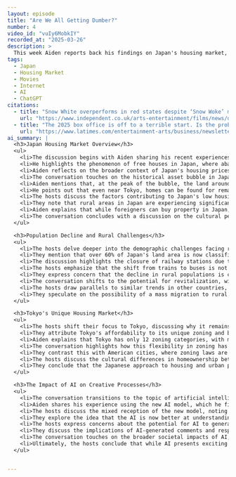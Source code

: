 ```yaml
---
layout: episode
title: "Are We All Getting Dumber?"
number: 4
video_id: "vuIy6MobkIY"
recorded_at: "2025-03-26"
description: >
  This week Aiden reports back his findings on Japan's housing market, Atrioc tells us which movies are woke, and DougDoug explains why we can't trust anonymous people on the internet anymore.
tags:
  - Japan
  - Housing Market
  - Movies
  - Internet
  - AI
  - ChatGPT
citations:
  - title: "Snow White overperforms in red states despite ‘Snow Woke’ moniker"
    url: "https://www.independent.co.uk/arts-entertainment/films/news/disney-snow-white-box-office-republicans-b2720918.html"
  - title: "The 2025 box office is off to a terrible start. Is the problem supply or demand?"
    url: "https://www.latimes.com/entertainment-arts/business/newsletter/2025-03-25/wide-shot-the-2025-box-office-is-off-to-a-horrendous-start-the-wide-shot"
ai_summary: |
  <h3>Japan Housing Market Overview</h3>
  <ul>
    <li>The discussion begins with Aiden sharing his recent experiences in Japan, particularly focusing on the housing market and its peculiarities.</li>
    <li>He highlights the phenomenon of free houses in Japan, where abandoned properties can be obtained at little to no cost, although they are often in disrepair.</li>
    <li>Aiden reflects on the broader context of Japan's housing prices, which remain low compared to the rising costs in many developed countries, including the United States.</li>
    <li>The conversation touches on the historical asset bubble in Japan, which peaked in 1989, leading to a significant crash that still affects real estate values today.</li>
    <li>Aiden mentions that, at the peak of the bubble, the land around the Imperial Palace was worth more than all of California's real estate combined, illustrating the extent of the bubble.</li>
    <li>He points out that even near Tokyo, homes can be found for remarkably low prices compared to major cities like Los Angeles, where home prices have skyrocketed.</li>
    <li>The hosts discuss the factors contributing to Japan's low housing prices, including a declining rural population, low birth rates, and a lack of immigration to offset the demographic shifts.</li>
    <li>They note that rural areas in Japan are experiencing significant depopulation, which exacerbates the issue of abandoned homes and low real estate demand.</li>
    <li>Aiden explains that while foreigners can buy property in Japan, there are regulations regarding residency and visa requirements that complicate ownership.</li>
    <li>The conversation concludes with a discussion on the cultural perception of home ownership in Japan, where homes are often seen as temporary structures rather than appreciating assets.</li>
  </ul>

  <h3>Population Decline and Rural Challenges</h3>
  <ul>
    <li>The hosts delve deeper into the demographic challenges facing rural Japan, noting that many towns and villages have been designated as depopulated areas.</li>
    <li>They mention that over 60% of Japan's land area is now classified as depopulated, leading to a decline in services and infrastructure in these regions.</li>
    <li>The discussion highlights the closure of railway stations due to low passenger demand, with JR Hokkaido closing 18 stations in response to the declining population.</li>
    <li>The hosts emphasize that the shift from trains to buses is not a viable solution, as many vehicular bridges in rural areas are aging, and local governments lack the budget for repairs.</li>
    <li>They express concern that the decline in rural populations is creating a negative feedback loop, making these areas increasingly inaccessible.</li>
    <li>The conversation shifts to the potential for revitalization, with humorous suggestions about using advanced technology like mechs to address infrastructure challenges.</li>
    <li>The hosts draw parallels to similar trends in other countries, such as Italy and Sweden, where rural areas are also struggling with population decline and are offering abandoned properties at low prices.</li>
    <li>They speculate on the possibility of a mass migration to rural areas if groups of people decide to move together, suggesting a potential for community revitalization.</li>
  </ul>

  <h3>Tokyo's Unique Housing Market</h3>
  <ul>
    <li>The hosts shift their focus to Tokyo, discussing why it remains an affordable city compared to other global metropolises like London and New York.</li>
    <li>They attribute Tokyo's affordability to its unique zoning and building laws, which allow for a greater diversity of housing options compared to cities with more restrictive regulations.</li>
    <li>Aiden explains that Tokyo has only 12 zoning categories, with most allowing for residential construction, thus maintaining a steady supply of housing.</li>
    <li>The conversation highlights how this flexibility in zoning has prevented the kind of housing crises seen in other major cities, where strict regulations limit new construction.</li>
    <li>They contrast this with American cities, where zoning laws are often complex and restrictive, leading to public resistance against new housing developments.</li>
    <li>The hosts discuss the cultural differences in homeownership between Japan and the West, noting that in Japan, homes are often viewed as temporary structures that depreciate in value over time.</li>
    <li>They conclude that the Japanese approach to housing and urban planning could offer valuable lessons for other countries facing housing shortages and affordability crises.</li>
  </ul>

  <h3>The Impact of AI on Creative Processes</h3>
  <ul>
    <li>The conversation transitions to the topic of artificial intelligence, specifically the release of ChatGPT 4.5 and its implications for creative processes.</li>
    <li>Aiden shares his experience using the new AI model, which he finds to be significantly better at engaging in nuanced conversations and creative writing compared to previous versions.</li>
    <li>The hosts discuss the mixed reception of the new model, noting that while it excels in creativity, it has received criticism for being less effective in areas like math and coding.</li>
    <li>They explore the idea that the AI is now better at understanding user intent and engaging in more human-like dialogue, enhancing its utility for creative tasks.</li>
    <li>The hosts express concerns about the potential for AI to generate misinformation and the challenges of verifying the authenticity of online content.</li>
    <li>They discuss the implications of AI-generated comments and responses in online discussions, emphasizing the need for human verification to maintain trust in digital communications.</li>
    <li>The conversation touches on the broader societal impacts of AI, including its potential to disrupt traditional industries and the importance of addressing ethical concerns surrounding its deployment.</li>
    <li>Ultimately, the hosts conclude that while AI presents exciting opportunities for creativity, it also poses significant challenges that society must navigate carefully.</li>
  </ul>


---
```


